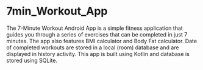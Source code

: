 # 7min_Workout_App
The 7-Minute Workout Android App is a simple fitness application that guides you through a series of exercises that can be completed in just 7 minutes.
The app also features BMI calculator and Body Fat calculator.
Date of completed workouts are stored in a local (room) database and are displayed in history activity.
This app is built using Kotlin and database is stored using SQLite.
